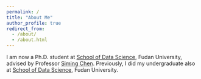 ```yaml
---
permalink: /
title: "About Me"
author_profile: true
redirect_from: 
  - /about/
  - /about.html
---
```


I am now a Ph.D. student at [School of Data Science](http://www.sds.fudan.edu.cn), Fudan University, advised by Professor [Siming Chen](http://simingchen.me/). Previously, I did my undergraduate also at [School of Data Science](http://www.sds.fudan.edu.cn), Fudan University. 

